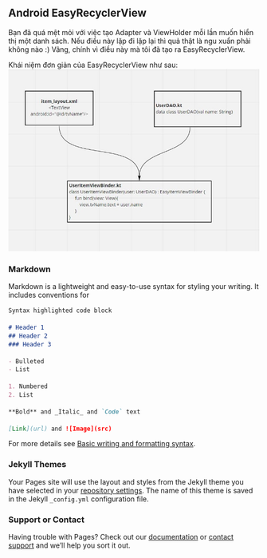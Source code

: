 ## Android EasyRecyclerView

Bạn đã quá mệt mỏi với việc tạo Adapter và ViewHolder mỗi lần muốn hiển thị một danh sách.
Nếu điều này lặp đi lặp lại thì quả thật là ngu xuẩn phải không nào :)
Vâng, chính vì điều này mà tôi đã tạo ra EasyRecyclerView.

Khái niệm đơn giản của EasyRecyclerView như sau:
![Image](https://github.com/thphuoc/EasyRecyclerView/blob/main/SharedScreenshot.jpg)

### Markdown

Markdown is a lightweight and easy-to-use syntax for styling your writing. It includes conventions for

```markdown
Syntax highlighted code block

# Header 1
## Header 2
### Header 3

- Bulleted
- List

1. Numbered
2. List

**Bold** and _Italic_ and `Code` text

[Link](url) and ![Image](src)
```

For more details see [Basic writing and formatting syntax](https://docs.github.com/en/github/writing-on-github/getting-started-with-writing-and-formatting-on-github/basic-writing-and-formatting-syntax).

### Jekyll Themes

Your Pages site will use the layout and styles from the Jekyll theme you have selected in your [repository settings](https://github.com/thphuoc/EasyRecyclerView/settings/pages). The name of this theme is saved in the Jekyll `_config.yml` configuration file.

### Support or Contact

Having trouble with Pages? Check out our [documentation](https://docs.github.com/categories/github-pages-basics/) or [contact support](https://support.github.com/contact) and we’ll help you sort it out.
